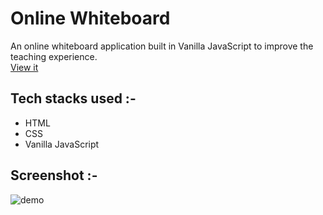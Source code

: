 # Online Whiteboard
An online whiteboard application built in Vanilla JavaScript to improve the teaching experience.</br>
[View it]()

## Tech stacks used :-
- HTML
- CSS
- Vanilla JavaScript

## Screenshot :-
![demo](https://user-images.githubusercontent.com/56690856/100202589-85cd8200-2f27-11eb-94a5-0ccca21612aa.png)
